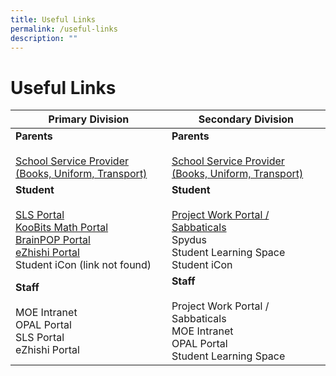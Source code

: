 ```yaml
---
title: Useful Links
permalink: /useful-links
description: ""
---
```

# **Useful Links**

| Primary Division 	| Secondary Division 	|
|---	|---	|
| **Parents**<br><br>[School Service Provider (Books, Uniform, Transport)](/school-service-providers/)  	| **Parents**<br><br>[School Service Provider (Books, Uniform, Transport)](/school-service-providers/)  	|
| **Student**<br><br>[SLS Portal](https://vle.learning.moe.edu.sg/login)<br>[KooBits Math Portal](https://member.koobits.com/)<br>[BrainPOP Portal](https://www.brainpop.com/)<br>[eZhishi Portal](https://www.ezhishi.net/Contents/)<br>Student iCon (link not found)	| **Student**<br><br>[Project Work Portal / Sabbaticals](https://scgs.schoolhub.sg/)<br>Spydus<br>Student Learning Space<br>Student iCon 	|
| **Staff**<br><br>MOE Intranet<br>OPAL Portal<br>SLS Portal<br>eZhishi Portal 	| **Staff**<br><br>Project Work Portal / Sabbaticals<br>MOE Intranet<br>OPAL Portal<br>Student Learning Space 	|